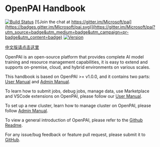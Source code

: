 # OpenPAI Handbook

[![Build Status](https://github.com/microsoft/pai/workflows/CI/badge.svg)](https://github.com/microsoft/pai/actions)
[![Join the chat at https://gitter.im/Microsoft/pai](https://badges.gitter.im/Microsoft/pai.svg)](https://gitter.im/Microsoft/pai?utm_source=badge&utm_medium=badge&utm_campaign=pr-badge&utm_content=badge)
[![Version](https://img.shields.io/github/release/Microsoft/pai.svg)](https://github.com/Microsoft/pai/releases/latest)

[中文版请点击这里](https://openpai.readthedocs.io/zh_CN/latest/)

OpenPAI is an open-source platform that provides complete AI model training and resource management capabilities, it is easy to extend and supports on-premise, cloud, and hybrid environments on various scales.

This handbook is based on OpenPAI >= v1.0.0, and it contains two parts: [User Manual](./manual/cluster-user/README.md) and [Admin Manual](./manual/cluster-admin/README.md).

To learn how to submit jobs, debug jobs, manage data, use Marketplace and VSCode extensions on OpenPAI, please follow our [User Manual](./manual/cluster-user/README.md).

To set up a new cluster, learn how to manage cluster on OpenPAI, please follow [Admin Manual](./manual/cluster-admin/README.md).

To view a general introduction of OpenPAI, please refer to the [Github Readme](https://github.com/microsoft/pai/blob/master/README.md).

For any issue/bug feedback or feature pull request, please submit it to [GitHub](https://github.com/microsoft/pai).
